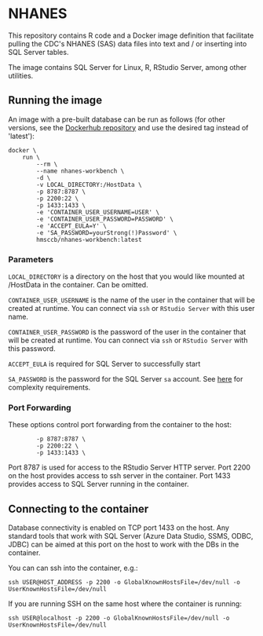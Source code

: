 # NHANES

This repository contains R code and a Docker image definition that facilitate pulling the CDC's NHANES (SAS) data files into text and / or inserting into SQL Server tables.

The image contains SQL Server for Linux, R, RStudio Server, among other utilities.

## Running the image
An image with a pre-built database can be run as follows (for other versions, see the [Dockerhub repository](https://hub.docker.com/r/hmsccb/nhanes-workbench/tags) and use the desired tag instead of 'latest'):

```
docker \
    run \
        --rm \
        --name nhanes-workbench \
        -d \
        -v LOCAL_DIRECTORY:/HostData \
        -p 8787:8787 \
        -p 2200:22 \
        -p 1433:1433 \
        -e 'CONTAINER_USER_USERNAME=USER' \
        -e 'CONTAINER_USER_PASSWORD=PASSWORD' \
        -e 'ACCEPT_EULA=Y' \
        -e 'SA_PASSWORD=yourStrong(!)Password' \
        hmsccb/nhanes-workbench:latest
```

### Parameters

`LOCAL_DIRECTORY` is a directory on the host that you would like mounted at /HostData in the container.  Can be omitted.

`CONTAINER_USER_USERNAME` is the name of the user in the container that will be created at runtime.  You can connect via `ssh` or `RStudio Server` with this user name.

`CONTAINER_USER_PASSWORD` is the password of the user in the container that will be created at runtime.  You can connect via `ssh` or `RStudio Server` with this password.

`ACCEPT_EULA` is required for SQL Server to successfully start

`SA_PASSWORD` is the password for the SQL Server `sa` account.  See [here](https://docs.microsoft.com/en-us/sql/relational-databases/security/password-policy?view=sql-server-ver15) for complexity requirements.

### Port Forwarding

These options control port forwarding from the container to the host:

```
        -p 8787:8787 \
        -p 2200:22 \
        -p 1433:1433 \
```

Port 8787 is used for access to the RStudio Server HTTP server.  Port 2200 on the host provides access to ssh server in the container.  Port 1433 provides access to SQL Server running in the container.

## Connecting to the container

Database connectivity is enabled on TCP port 1433 on the host. Any standard tools that work with SQL Server (Azure Data Studio, SSMS, ODBC, JDBC) can be aimed at this port on the host to work with the DBs in the container.

You can can ssh into the container, e.g.:

```
ssh USER@HOST_ADDRESS -p 2200 -o GlobalKnownHostsFile=/dev/null -o UserKnownHostsFile=/dev/null
```

If you are running SSH on the same host where the container is running:

```
ssh USER@localhost -p 2200 -o GlobalKnownHostsFile=/dev/null -o UserKnownHostsFile=/dev/null
```

